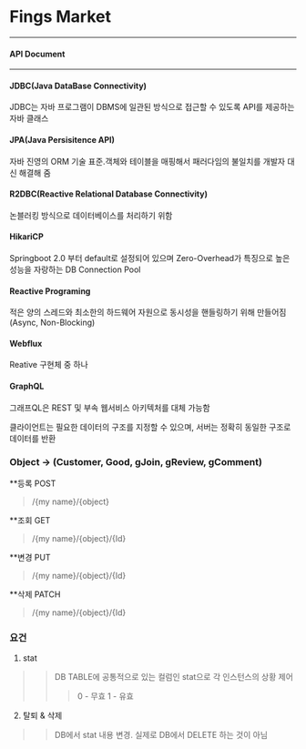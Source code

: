 # Fings Market
----
#### API Document
---

#### JDBC(Java DataBase Connectivity)

JDBC는 자바 프로그램이 DBMS에 일관된 방식으로 접근할 수 있도록 API를 제공하는 자바 클래스


#### JPA(Java Persisitence API)

자바 진영의 ORM 기술 표준.객체와 테이블을 매핑해서 패러다임의 불일치를 개발자 대신 해결해 줌


#### R2DBC(Reactive Relational Database Connectivity)

논블러킹 방식으로 데이터베이스를 처리하기 위함


#### HikariCP

Springboot 2.0 부터 default로 설정되어 있으며 Zero-Overhead가 특징으로 높은 성능을 자랑하는 DB Connection Pool


#### Reactive Programing

적은 양의 스레드와 최소한의 하드웨어 자원으로 동시성을 핸들링하기 위해 만들어짐(Async, Non-Blocking)


#### Webflux

Reative 구현체 중 하나


#### GraphQL

그래프QL은 REST 및 부속 웹서비스 아키텍처를 대체 가능함

클라이언트는 필요한 데이터의 구조를 지정할 수 있으며, 서버는 정확히 동일한 구조로 데이터를 반환



### Object -> (Customer, Good, gJoin, gReview, gComment)
**등록
POST
>/{my name}/{object}

**조회
GET
>/{my name}/{object}/{Id}

**변경
PUT
>/{my name}/{object}/{Id}

**삭제
PATCH
>/{my name}/{object}/{Id}

### 요건
1. stat

>>DB TABLE에 공통적으로 있는 컬럼인 stat으로 각 인스턴스의 상황 제어
>>>0 - 무효
>>>1 - 유효

2. 탈퇴 & 삭제

>>DB에서 stat 내용 변경.
>>실제로 DB에서 DELETE 하는 것이 아님